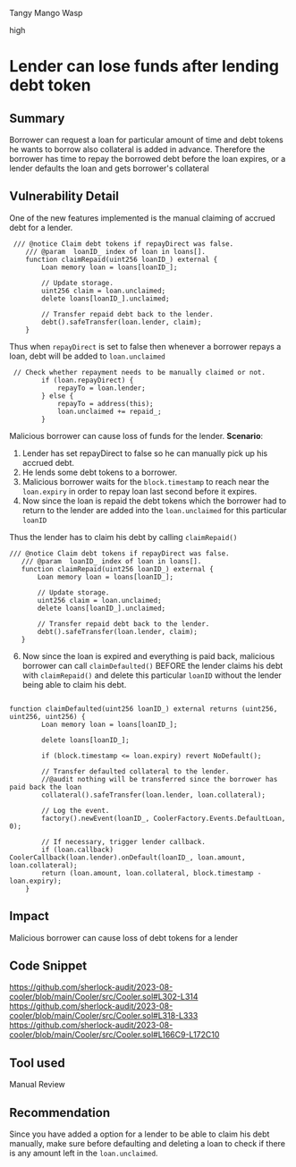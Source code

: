 Tangy Mango Wasp

high

# Lender can lose funds after lending debt token
## Summary
Borrower can request a loan for particular amount of time and debt tokens he wants to borrow also collateral is added in advance. Therefore the borrower has time to repay the borrowed debt before the loan expires, or a lender defaults the loan and gets borrower's collateral

## Vulnerability Detail
One of the new features implemented is the manual claiming of accrued debt for a lender.

```solidity
 /// @notice Claim debt tokens if repayDirect was false.
    /// @param  loanID_ index of loan in loans[].
    function claimRepaid(uint256 loanID_) external {
        Loan memory loan = loans[loanID_];

        // Update storage.
        uint256 claim = loan.unclaimed;
        delete loans[loanID_].unclaimed;

        // Transfer repaid debt back to the lender.
        debt().safeTransfer(loan.lender, claim);
    }
```

Thus when `repayDirect` is set to false then whenever a borrower repays a loan, debt will be added to `loan.unclaimed`

```solidity
 // Check whether repayment needs to be manually claimed or not.
        if (loan.repayDirect) {
            repayTo = loan.lender;
        } else {
            repayTo = address(this);
            loan.unclaimed += repaid_;
        }
```

Malicious borrower can cause loss of funds for the lender. **Scenario**:

1. Lender has set repayDirect to false so he can manually pick up his accrued debt.
2. He lends some debt tokens to a borrower.
3. Malicious borrower waits for the `block.timestamp` to reach near the `loan.expiry` in order to repay loan last second before it expires.
4. Now since the loan is repaid the debt tokens which the borrower had to return to the lender are added into the `loan.unclaimed` for this particular `loanID`

Thus the lender has to claim his debt by calling `claimRepaid()`
 
 ```solidity
 /// @notice Claim debt tokens if repayDirect was false.
    /// @param  loanID_ index of loan in loans[].
    function claimRepaid(uint256 loanID_) external {
        Loan memory loan = loans[loanID_];

        // Update storage.
        uint256 claim = loan.unclaimed;
        delete loans[loanID_].unclaimed;

        // Transfer repaid debt back to the lender.
        debt().safeTransfer(loan.lender, claim);
    }

```

6. Now since the loan is expired and everything is paid back, malicious borrower can call `claimDefaulted()` BEFORE the lender claims his debt with `claimRepaid()` and delete this particular `loanID` without the lender being able to claim his debt.
```solidity

function claimDefaulted(uint256 loanID_) external returns (uint256, uint256, uint256) {
        Loan memory loan = loans[loanID_];
        
        delete loans[loanID_];

        if (block.timestamp <= loan.expiry) revert NoDefault();

        // Transfer defaulted collateral to the lender. 
        //@audit nothing will be transferred since the borrower has paid back the loan                                                                                    
        collateral().safeTransfer(loan.lender, loan.collateral);

        // Log the event.
        factory().newEvent(loanID_, CoolerFactory.Events.DefaultLoan, 0);

        // If necessary, trigger lender callback.
        if (loan.callback) CoolerCallback(loan.lender).onDefault(loanID_, loan.amount, loan.collateral);
        return (loan.amount, loan.collateral, block.timestamp - loan.expiry);
    }

```

## Impact
Malicious borrower can cause loss of debt tokens for a lender

## Code Snippet
https://github.com/sherlock-audit/2023-08-cooler/blob/main/Cooler/src/Cooler.sol#L302-L314
https://github.com/sherlock-audit/2023-08-cooler/blob/main/Cooler/src/Cooler.sol#L318-L333
https://github.com/sherlock-audit/2023-08-cooler/blob/main/Cooler/src/Cooler.sol#L166C9-L172C10

## Tool used

Manual Review

## Recommendation
Since you have added a option for a lender to be able to claim his debt manually, make sure before defaulting and deleting a loan to check if there is any amount left in the `loan.unclaimed`.